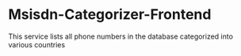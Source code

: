 # Msisdn-Categorizer-Frontend
This service lists all phone numbers in the database categorized into various countries
